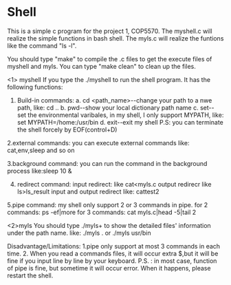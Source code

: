 # Shell
This is a simple c program for the project 1, COP5570.
The myshell.c will realize the simple functions in bash shell.
The myls.c will realize the funtions like the command "ls -l".

You should type "make" to compile the .c files to get the execute files of myshell and myls.
You can type "make clean" to clean up the files.

<1> myshell
If you type the ./myshell to run the shell program. It has the following functions:
1. Build-in commands:
a. cd <path_name>--change your path to a nwe path, like: cd ..
b. pwd--show your local dictionary path name
c. set-- set the environmental varibales, in my shell, I only support MYPATH, like: set MYPATH=/home:/usr/bin
d. exit--exit my shell
P.S: you can terminate the shell forcely by EOF(control+D)

2.external commands:
you can execute external commands like: cat,env,sleep and so on

3.background command:
you can run the command in the background process like:sleep 10 &

4. redirect command:
input redirect: like cat<myls.c
output redirecr like ls>ls_result
input and output redirect like: cat<test>test2

5.pipe command:
my shell only support 2 or 3 commands in pipe.
for 2 commands: ps -ef|more
for 3 commands: cat myls.c|head -5|tail 2

<2>myls
You should type ./myls+<path name> to show the detailed files' information under the path name.
like:  ./myls .   or ./myls usr/bin


Disadvantage/Limitations:
1.pipe only support at most 3 commands in each time.
2. When you read a commands files, it will occur extra $,but it will be fine if you input line by line by your keyboard.
P.S. : in most case, function of pipe is fine, but sometime it will occur error. When it happens, please restart the shell.  
